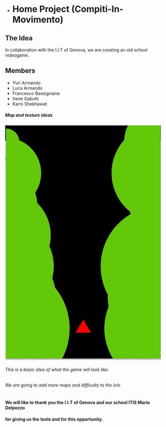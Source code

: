 * # Home Project (Compiti-In-Movimento)

## The Idea 

In collaboration with the I.I.T of Genova, we are creating an old school videogame. 


## Members 
* Yuri Armando
* Luca Armando
* Francesco Bassigniana
* Irene Gabutti
* Karni Shekhawat
##### Map and texture ideas 
![](https://github.com/francescoBassi2002/Caritas/blob/master/IMG/outline.jpg)

###### This is a basic idea of what the game will look like.
###### We are going to add more maps and difficulty to the lvls. 


#
#### We will like to thank you the I.I.T of Genova and our school ITIS Mario Delpozzo 
#### for giving us the tools and for this opportunity. 
